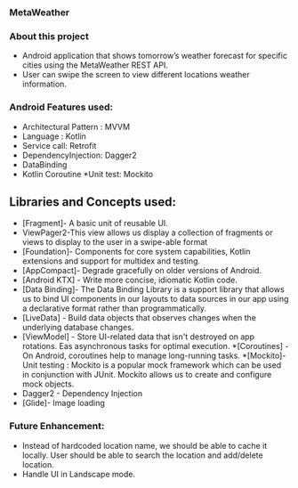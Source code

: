 ### MetaWeather

### About this project
* Android application that shows tomorrow’s weather forecast for specific cities using the MetaWeather REST API.
* User can swipe the screen to view different locations weather information.

### Android Features used:
* Architectural Pattern : MVVM
* Language : Kotlin
* Service call: Retrofit
* DependencyInjection: Dagger2
* DataBinding
* Kotlin Coroutine
*Unit test: Mockito

## Libraries and Concepts used:
 * [Fragment]- A basic unit of reusable UI.
 * ViewPager2-This view allows us display a collection of fragments or views to display to the user in a swipe-able format 
 * [Foundation]- Components for core system capabilities, Kotlin extensions and support for multidex and testing.
  * [AppCompact]- Degrade gracefully on older versions of Android.
  * [Android KTX] - Write more concise, idiomatic Kotlin code.
  * [Data Binding]- The Data Binding Library is a support library that allows us to    bind UI components in our layouts to data sources in our app using a declarative format rather than programmatically.
  * [LiveData] - Build data objects that observes changes  when the underlying database changes.
  * [ViewModel] - Store UI-related data that isn't destroyed on app rotations. Eas
     asynchronous tasks for optimal execution.
  *[Coroutines] - On Android, coroutines help to manage long-running tasks.
  *[Mockito]- Unit testing : Mockito is a popular mock framework which can be used in conjunction with JUnit. Mockito allows us to create and configure mock objects.
  * Dagger2 - Dependency Injection
  * [Glide]- Image loading

### Future Enhancement:
* Instead of hardcoded location name, we should be able to cache it locally. User should be able to search the location and add/delete location.
* Handle UI in Landscape mode.





